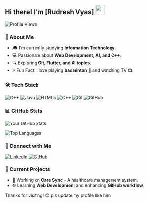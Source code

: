 <!-- TITLE -->
## Hi there! I'm [Rudresh Vyas] <img src="https://media.giphy.com/media/hvRJCLFzcasrR4ia7z/giphy.gif" width="30px">

![Profile Views](https://komarev.com/ghpvc/?username=your-username&label=Profile%20Views&color=0e75b6&style=flat)

### 🚀 About Me
- 🎓 I’m currently studying **Information Technology**.
- 💻 Passionate about **Web Development, AI, and C++**.
- 🔍 Exploring **Git, Flutter, and AI topics**.
- ⚡ Fun Fact: I love playing **badminton** 🏸 and watching TV 📺.

### 🛠️ Tech Stack
![C++](https://img.shields.io/badge/C++-00599C?style=for-the-badge&logo=c%2B%2B&logoColor=white)
![Java](https://img.shields.io/badge/Java-ED8B00?style=for-the-badge&logo=java&logoColor=white)
![HTML5](https://img.shields.io/badge/HTML5-E34F26?style=for-the-badge&logo=html5&logoColor=white)
![C++](https://img.shields.io/badge/C++-00599C?style=for-the-badge&logo=c%2B%2B&logoColor=white)
![Git](https://img.shields.io/badge/Git-F05032?style=for-the-badge&logo=git&logoColor=white)
![GitHub](https://img.shields.io/badge/GitHub-100000?style=for-the-badge&logo=github&logoColor=white)

### 📊 GitHub Stats
![Your GitHub Stats](https://github-readme-stats-sigma-five.vercel.app/api?username=Rudreshvyas07&show_icons=true&theme=tokyonight)

![Top Languages](https://github-readme-stats-sigma-five.vercel.app/api/top-langs/?username=Rudreshvyas07&layout=compact&theme=tokyonight)

### 🔗 Connect with Me
[![LinkedIn](https://img.shields.io/badge/LinkedIn-0A66C2?style=for-the-badge&logo=linkedin&logoColor=white)](https://linkedin.com/in/your-linkedin)
[![GitHub](https://img.shields.io/badge/GitHub-181717?style=for-the-badge&logo=github&logoColor=white)](https://github.com/your-username)

### 🎯 Current Projects
- 🏥 Working on **Care Sync** - A healthcare management system.
- 🌐 Learning **Web Development** and enhancing **GitHub workflow**.

Thanks for visiting! 😊 pls update my profile like him
